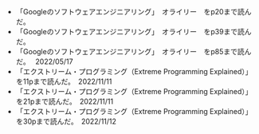 - 「Googleのソフトウェアエンジニアリング」　オライリー　をp20まで読んだ。  
- 「Googleのソフトウェアエンジニアリング」　オライリー　をp39まで読んだ。  
- 「Googleのソフトウェアエンジニアリング」　オライリー　をp85まで読んだ。　  2022/05/17
- 「エクストリーム・プログラミング（Extreme Programming Explained）」を11pまで読んだ。　2022/11/11
- 「エクストリーム・プログラミング（Extreme Programming Explained）」を21pまで読んだ。　2022/11/11
- 「エクストリーム・プログラミング（Extreme Programming Explained）」を30pまで読んだ。　2022/11/12
